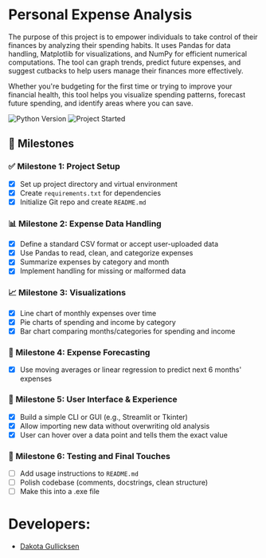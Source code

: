 # Personal Expense Analysis

The purpose of this project is to empower individuals to take control of their finances by analyzing their spending
habits. It uses Pandas for data handling, Matplotlib for visualizations, and NumPy for efficient numerical computations.
The tool can graph trends, predict future expenses, and suggest cutbacks to help users manage their finances more
effectively.

Whether you're budgeting for the first time or trying to improve your financial health, this tool helps you visualize
spending patterns, forecast future spending, and identify areas where you can save.

![Python Version](https://img.shields.io/badge/python-3.12-blue)
![Project Started](https://img.shields.io/badge/Project%20Started-July%207%2C%202025-orange)

## 📌 Milestones

### ✅ Milestone 1: Project Setup

- [x] Set up project directory and virtual environment
- [x] Create `requirements.txt` for dependencies
- [x] Initialize Git repo and create `README.md`

### 📊 Milestone 2: Expense Data Handling

- [x] Define a standard CSV format or accept user-uploaded data
- [x] Use Pandas to read, clean, and categorize expenses
- [x] Summarize expenses by category and month
- [x] Implement handling for missing or malformed data

### 📈 Milestone 3: Visualizations

- [x] Line chart of monthly expenses over time
- [x] Pie charts of spending and income by category
- [x] Bar chart comparing months/categories for spending and income

### 🔮 Milestone 4: Expense Forecasting

- [x] Use moving averages or linear regression to predict next 6 months' expenses

### 💾 Milestone 5: User Interface & Experience

- [X] Build a simple CLI or GUI (e.g., Streamlit or Tkinter)
- [X] Allow importing new data without overwriting old analysis
- [X] User can hover over a data point and tells them the exact value

### 🧪 Milestone 6: Testing and Final Touches

- [ ] Add usage instructions to `README.md`
- [ ] Polish codebase (comments, docstrings, clean structure)
- [ ] Make this into a .exe file

# Developers:

- [Dakota Gullicksen](https://www.linkedin.com/in/dakota-w-gullicksen/)
